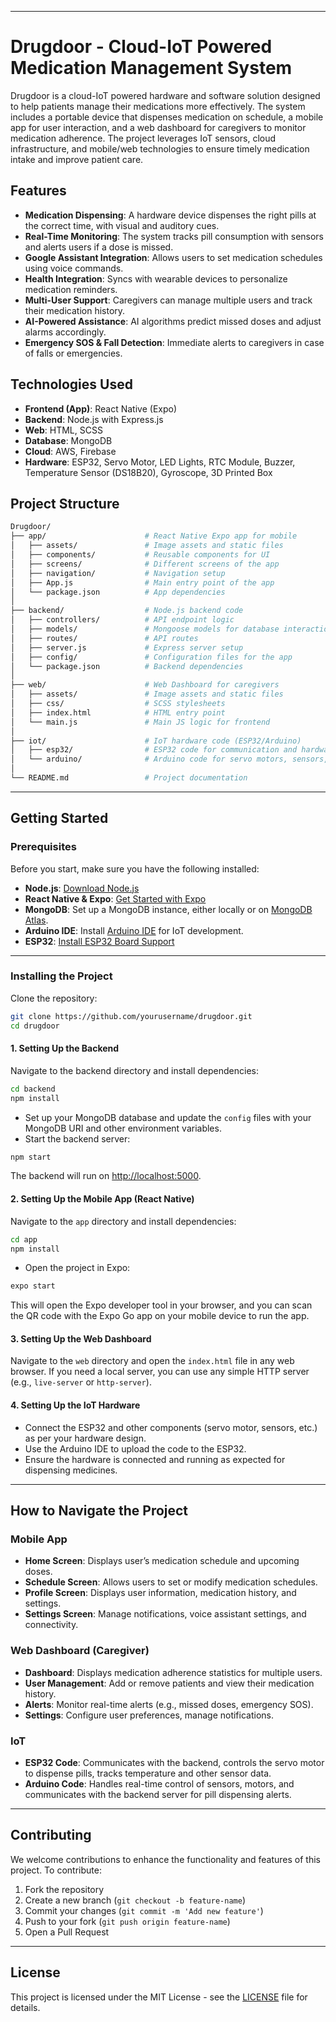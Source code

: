 
---

# Drugdoor - Cloud-IoT Powered Medication Management System

Drugdoor is a cloud-IoT powered hardware and software solution designed to help patients manage their medications more effectively. The system includes a portable device that dispenses medication on schedule, a mobile app for user interaction, and a web dashboard for caregivers to monitor medication adherence. The project leverages IoT sensors, cloud infrastructure, and mobile/web technologies to ensure timely medication intake and improve patient care.

## Features

- **Medication Dispensing**: A hardware device dispenses the right pills at the correct time, with visual and auditory cues.
- **Real-Time Monitoring**: The system tracks pill consumption with sensors and alerts users if a dose is missed.
- **Google Assistant Integration**: Allows users to set medication schedules using voice commands.
- **Health Integration**: Syncs with wearable devices to personalize medication reminders.
- **Multi-User Support**: Caregivers can manage multiple users and track their medication history.
- **AI-Powered Assistance**: AI algorithms predict missed doses and adjust alarms accordingly.
- **Emergency SOS & Fall Detection**: Immediate alerts to caregivers in case of falls or emergencies.

## Technologies Used

- **Frontend (App)**: React Native (Expo)
- **Backend**: Node.js with Express.js
- **Web**: HTML, SCSS
- **Database**: MongoDB
- **Cloud**: AWS, Firebase
- **Hardware**: ESP32, Servo Motor, LED Lights, RTC Module, Buzzer, Temperature Sensor (DS18B20), Gyroscope, 3D Printed Box

## Project Structure

```bash
Drugdoor/
├── app/                      # React Native Expo app for mobile
│   ├── assets/               # Image assets and static files
│   ├── components/           # Reusable components for UI
│   ├── screens/              # Different screens of the app
│   ├── navigation/           # Navigation setup
│   ├── App.js                # Main entry point of the app
│   └── package.json          # App dependencies
│
├── backend/                  # Node.js backend code
│   ├── controllers/          # API endpoint logic
│   ├── models/               # Mongoose models for database interaction
│   ├── routes/               # API routes
│   ├── server.js             # Express server setup
│   ├── config/               # Configuration files for the app
│   └── package.json          # Backend dependencies
│
├── web/                      # Web Dashboard for caregivers
│   ├── assets/               # Image assets and static files
│   ├── css/                  # SCSS stylesheets
│   ├── index.html            # HTML entry point
│   └── main.js               # Main JS logic for frontend
│
├── iot/                      # IoT hardware code (ESP32/Arduino)
│   ├── esp32/                # ESP32 code for communication and hardware control
│   └── arduino/              # Arduino code for servo motors, sensors, etc.
│
└── README.md                 # Project documentation
```

---

## Getting Started

### Prerequisites

Before you start, make sure you have the following installed:

- **Node.js**: [Download Node.js](https://nodejs.org/)
- **React Native & Expo**: [Get Started with Expo](https://docs.expo.dev/get-started/)
- **MongoDB**: Set up a MongoDB instance, either locally or on [MongoDB Atlas](https://www.mongodb.com/cloud/atlas).
- **Arduino IDE**: Install [Arduino IDE](https://www.arduino.cc/en/software) for IoT development.
- **ESP32**: [Install ESP32 Board Support](https://docs.espressif.com/projects/esp-idf/en/latest/esp32/get-started/)

---

### Installing the Project

Clone the repository:

```bash
git clone https://github.com/yourusername/drugdoor.git
cd drugdoor
```

#### 1. Setting Up the Backend

Navigate to the backend directory and install dependencies:

```bash
cd backend
npm install
```

- Set up your MongoDB database and update the `config` files with your MongoDB URI and other environment variables.
- Start the backend server:

```bash
npm start
```

The backend will run on [http://localhost:5000](http://localhost:5000).

#### 2. Setting Up the Mobile App (React Native)

Navigate to the `app` directory and install dependencies:

```bash
cd app
npm install
```

- Open the project in Expo:

```bash
expo start
```

This will open the Expo developer tool in your browser, and you can scan the QR code with the Expo Go app on your mobile device to run the app.

#### 3. Setting Up the Web Dashboard

Navigate to the `web` directory and open the `index.html` file in any web browser. If you need a local server, you can use any simple HTTP server (e.g., `live-server` or `http-server`).

#### 4. Setting Up the IoT Hardware

- Connect the ESP32 and other components (servo motor, sensors, etc.) as per your hardware design.
- Use the Arduino IDE to upload the code to the ESP32.
- Ensure the hardware is connected and running as expected for dispensing medicines.

---

## How to Navigate the Project

### Mobile App

- **Home Screen**: Displays user’s medication schedule and upcoming doses.
- **Schedule Screen**: Allows users to set or modify medication schedules.
- **Profile Screen**: Displays user information, medication history, and settings.
- **Settings Screen**: Manage notifications, voice assistant settings, and connectivity.

### Web Dashboard (Caregiver)

- **Dashboard**: Displays medication adherence statistics for multiple users.
- **User Management**: Add or remove patients and view their medication history.
- **Alerts**: Monitor real-time alerts (e.g., missed doses, emergency SOS).
- **Settings**: Configure user preferences, manage notifications.

### IoT

- **ESP32 Code**: Communicates with the backend, controls the servo motor to dispense pills, tracks temperature and other sensor data.
- **Arduino Code**: Handles real-time control of sensors, motors, and communicates with the backend server for pill dispensing alerts.

---

## Contributing

We welcome contributions to enhance the functionality and features of this project. To contribute:

1. Fork the repository
2. Create a new branch (`git checkout -b feature-name`)
3. Commit your changes (`git commit -m 'Add new feature'`)
4. Push to your fork (`git push origin feature-name`)
5. Open a Pull Request

---

## License

This project is licensed under the MIT License - see the [LICENSE](LICENSE) file for details.

